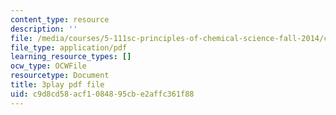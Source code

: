 ```yaml
---
content_type: resource
description: ''
file: /media/courses/5-111sc-principles-of-chemical-science-fall-2014/c9d8cd58acf1084895cbe2affc361f88_BZzkyqe6KD8.pdf
file_type: application/pdf
learning_resource_types: []
ocw_type: OCWFile
resourcetype: Document
title: 3play pdf file
uid: c9d8cd58-acf1-0848-95cb-e2affc361f88
---
```

